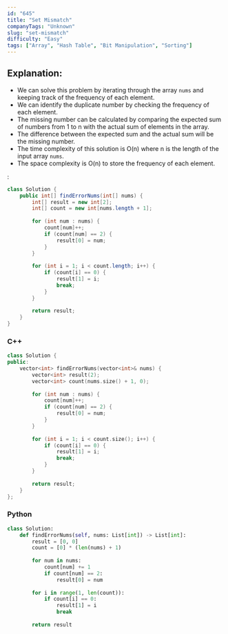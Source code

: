 ```yaml
---
id: "645"
title: "Set Mismatch"
companyTags: "Unknown"
slug: "set-mismatch"
difficulty: "Easy"
tags: ["Array", "Hash Table", "Bit Manipulation", "Sorting"]
---
```


## Explanation:
- We can solve this problem by iterating through the array `nums` and keeping track of the frequency of each element.
- We can identify the duplicate number by checking the frequency of each element.
- The missing number can be calculated by comparing the expected sum of numbers from 1 to n with the actual sum of elements in the array.
- The difference between the expected sum and the actual sum will be the missing number.
- The time complexity of this solution is O(n) where n is the length of the input array `nums`.
- The space complexity is O(n) to store the frequency of each element.

:

```java
class Solution {
    public int[] findErrorNums(int[] nums) {
        int[] result = new int[2];
        int[] count = new int[nums.length + 1];
        
        for (int num : nums) {
            count[num]++;
            if (count[num] == 2) {
                result[0] = num;
            }
        }
        
        for (int i = 1; i < count.length; i++) {
            if (count[i] == 0) {
                result[1] = i;
                break;
            }
        }
        
        return result;
    }
}
```

### C++
```cpp
class Solution {
public:
    vector<int> findErrorNums(vector<int>& nums) {
        vector<int> result(2);
        vector<int> count(nums.size() + 1, 0);
        
        for (int num : nums) {
            count[num]++;
            if (count[num] == 2) {
                result[0] = num;
            }
        }
        
        for (int i = 1; i < count.size(); i++) {
            if (count[i] == 0) {
                result[1] = i;
                break;
            }
        }
        
        return result;
    }
};
```

### Python
```python
class Solution:
    def findErrorNums(self, nums: List[int]) -> List[int]:
        result = [0, 0]
        count = [0] * (len(nums) + 1)
        
        for num in nums:
            count[num] += 1
            if count[num] == 2:
                result[0] = num
        
        for i in range(1, len(count)):
            if count[i] == 0:
                result[1] = i
                break
        
        return result
```